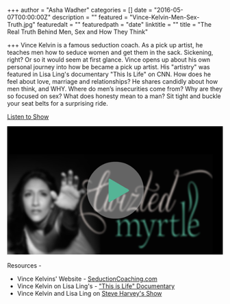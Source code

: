 +++
author = "Asha Wadher"
categories = []
date = "2016-05-07T00:00:00Z"
description = ""
featured = "Vince-Kelvin-Men-Sex-Truth.jpg"
featuredalt = ""
featuredpath = "date"
linktitle = ""
title = "The Real Truth Behind Men, Sex and How They Think"

+++
Vince Kelvin is a famous seduction coach. As a pick up artist, he teaches men how to seduce women and get them in the sack. Sickening, right? Or so it would seem at first glance. Vince opens up about his own personal journey into how be became a pick up artist. His "artistry" was featured in Lisa Ling's documentary "This Is Life" on CNN. How does he feel about love, marriage and relationships? He shares candidly about how men think, and WHY. Where do men’s insecurities come from? Why are they so focused on sex? What does honesty mean to a man? Sit tight and buckle your seat belts for a surprising ride.

 <a href="http://artist.twiztedmyrtle.com/static/assets/podcast/Ep17_VinceKelvin_PickUpArtist.mp3" target="_blank">Listen to Show</a>

<a href="http://artist.twiztedmyrtle.com/static/assets/podcast/Ep17_VinceKelvin_PickUpArtist.mp3" target="_blank"><img src="/img/twiztedmyrtle/blog/radio-thumb.png" alt=""></a>



<p style="margin-bottom: 0em;">Resources -</p>

 - Vince Kelvins' Website - <a href="http://www.seductioncoaching.com/ " target="_blank">SeductionCoaching.com</a>
 - Vince Kelvin on Lisa Ling's - <a href="http://www.cnn.com/2015/12/09/opinions/kelvin-helping-men-talk-to-women/" target="_blank">"This is Life" Documentary</a>
 - Vince Kelvin and Lisa Ling on <a href="http://www.steveharveytv.com/lisa-ling-this-is-life/" target="_blank">Steve Harvey's Show</a>


